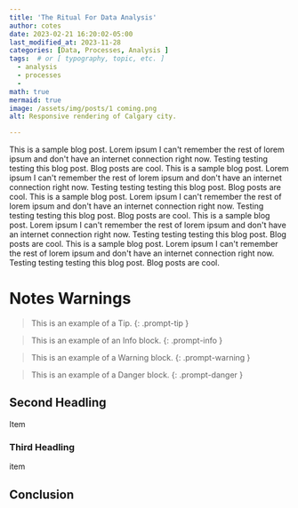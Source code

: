 ```yaml
---
title: 'The Ritual For Data Analysis'
author: cotes
date: 2023-02-21 16:20:02-05:00
last_modified_at: 2023-11-28 
categories: [Data, Processes, Analysis ]
tags:  # or [ typography, topic, etc. ]
  - analysis
  - processes
  - 
math: true
mermaid: true
image: /assets/img/posts/1 coming.png
alt: Responsive rendering of Calgary city.

---
```






This is a sample blog post. Lorem ipsum I can't remember the rest of lorem ipsum and don't have an internet connection right now. Testing testing testing this blog post. Blog posts are cool. This is a sample blog post. Lorem ipsum I can't remember the rest of lorem ipsum and don't have an internet connection right now. Testing testing testing this blog post. Blog posts are cool. This is a sample blog post. Lorem ipsum I can't remember the rest of lorem ipsum and don't have an internet connection right now. Testing testing testing this blog post. Blog posts are cool. This is a sample blog post. Lorem ipsum I can't remember the rest of lorem ipsum and don't have an internet connection right now. Testing testing testing this blog post. Blog posts are cool. This is a sample blog post. Lorem ipsum I can't remember the rest of lorem ipsum and don't have an internet connection right now. Testing testing testing this blog post. Blog posts are cool. 


# Notes Warnings

> This is an example of a Tip.
{: .prompt-tip }

> This is an example of an Info block.
{: .prompt-info }

> This is an example of a Warning block.
{: .prompt-warning }

> This is an example of a Danger block.
{: .prompt-danger }


## Second Headling
Item

### Third Headling
item






## Conclusion
  











